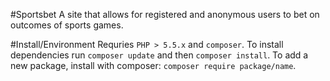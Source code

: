 #Sportsbet
A site that allows for registered and anonymous users to bet on outcomes of sports games.

#Install/Environment
Requries `PHP > 5.5.x` and `composer`. To install dependencies run `composer update` and then `composer install`. To add a new package, install with composer: `composer require package/name`.